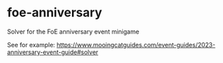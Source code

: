 # foe-anniversary
Solver for the FoE anniversary event minigame

See for example: https://www.mooingcatguides.com/event-guides/2023-anniversary-event-guide#solver
